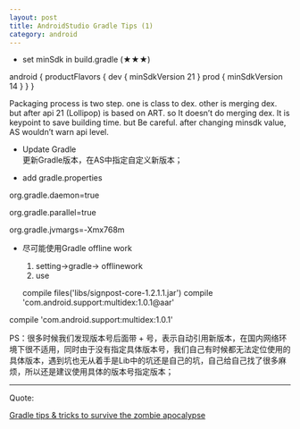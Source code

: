 ```yaml
---
layout: post
title: AndroidStudio Gradle Tips (1)
category: android
---
```


* set minSdk in build.gradle (★★★)     

android {
  productFlavors {
    dev {
        minSdkVersion 21
    }
    prod {
        minSdkVersion 14
    }
  }
}

Packaging process is two step. one is class to dex. other is merging dex. but after api 21 (Lollipop) is based on ART. so It doesn’t do merging dex. It is keypoint to save building time.
but Be careful. after changing minsdk value, AS wouldn’t warn api level.

* Update Gradle              
更新Gradle版本，在AS中指定自定义新版本；

* add gradle.properties      
           
org.gradle.daemon=true

org.gradle.parallel=true

org.gradle.jvmargs=-Xmx768m

* 尽可能使用Gradle offline work
   1) setting->gradle-> offlinework
   2) use 
  
  compile files('libs/signpost-core-1.2.1.1.jar')
  compile 'com.android.support:multidex:1.0.1@aar'

compile 'com.android.support:multidex:1.0.1'

PS：很多时候我们发现版本号后面带 + 号，表示自动引用新版本，在国内网络环境下很不适用，同时由于没有指定具体版本号，我们自己有时候都无法定位使用的具体版本，遇到坑也无从着手是Lib中的坑还是自己的坑，自己给自己找了很多麻烦，所以还是建议使用具体的版本号指定版本；

---

Quote:

[Gradle tips & tricks to survive the zombie apocalypse](https://medium.com/@cesarmcferreira/gradle-tips-tricks-to-survive-the-zombie-apocalypse-3dd996604341)
